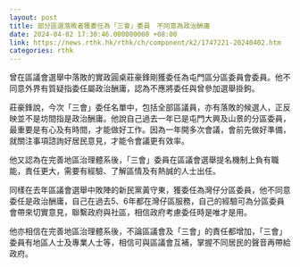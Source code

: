 ```yaml
---
layout: post
title: 部分區選落敗者獲委任為「三會」委員　不同意為政治酬庸
date: 2024-04-02 17:30:46.000000000 +08:00
link: https://news.rthk.hk/rthk/ch/component/k2/1747221-20240402.htm
categories: rthk
---
```


曾在區議會選舉中落敗的實政圓桌莊豪鋒剛獲委任為屯門區分區委員會委員。他不同意外界有質疑指委任屬政治酬庸，認為不應將委任與曾參加選舉掛鉤。

莊豪鋒說，今次「三會」委任名單中，包括全部區議員，亦有落敗的候選人，正反映並不是坊間指是政治酬庸。他說自己過去一年已是屯門大興及山景的分區委員，最重要是有心及有時間，才能做好工作。因為一年開多次會議，會前先做好準備，就關注事項諮詢好居民意見，才能令會議更有效率。

他又認為在完善地區治理體系後，「三會」委員在區議會選舉提名機制上負有職能，責任更大，需要有經驗、了解區情及有熱誠的人士出任。

同樣在去年區議會選舉中敗陣的新民黨黃守東，獲委任為灣仔分區委員，他不同意委任是政治酬庸，自己在過去5、6年都在灣仔區服務，自己的經驗可為分區委員會帶來切實意見，聯繫政府與社區，相信政府考慮委任時是唯才是用。

他亦相信在完善地區治理體系後，不論區議會及「三會」的責任都增加，「三會」委員有地區人士及專業人士等，相信可與區議會互補，掌握不同居民的聲音再帶給政府。
